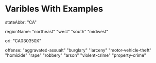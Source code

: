 # Varibles With Examples
stateAbbr:
"CA"

regionName: 
"northeast"
"west"
"south"
"midwest"

ori:
"CA030350X"

offense:
"aggravated-assualt"
"burglary"
"larceny"
"motor-vehicle-theft"
"homicide"
"rape"
"robbery"
"arson"
"violent-crime"
"property-crime"